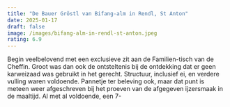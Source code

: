 ```yaml
---
title: "De Bauer Gröstl van Bifang-alm in Rendl, St Anton"
date: 2025-01-17
draft: false
image: /images/bifang-alm-in-rendl-st-anton.jpeg
rating: 6.9
---
```


Begin veelbelovend met een exclusieve zit aan de Familien-tisch van de Cheffin. Groot was dan ook de ontsteltenis bij de ontdekking dat er geen karweizaad was gebruikt in het gerecht. Structuur, inclusief ei, en verdere vulling waren voldoende. Pannetje ter beleving ook, maar dat punt is meteen weer afgeschreven bij het proeven van de afgegeven ijzersmaak in de maaltijd. Al met al voldoende, een 7-
